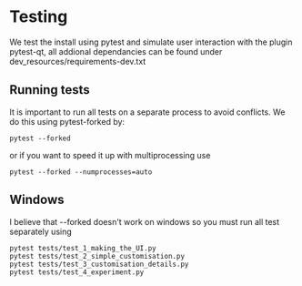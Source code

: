 # Testing
We test the install using pytest and simulate user interaction with the plugin pytest-qt, all addional dependancies can be found under dev_resources/requirements-dev.txt 

## Running tests
It is important to run all tests on a separate process to avoid conflicts. We do this using pytest-forked by:
```
pytest --forked
```
or if you want to speed it up with multiprocessing use
```
pytest --forked --numprocesses=auto
```

## Windows
I believe that --forked doesn't work on windows so you must run all test separately using
```
pytest tests/test_1_making_the_UI.py
pytest tests/test_2_simple_customisation.py
pytest tests/test_3_customisation_details.py
pytest tests/test_4_experiment.py
```
